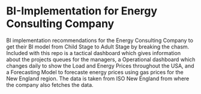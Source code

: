 # BI-Implementation for Energy Consulting Company
BI implementation recommendations for the Energy Consulting Company to get their BI model from Child Stage to Adult Stage by breaking the chasm. Included with this repo is a tactical dashboard which gives information about the projects queues for the managers, a Operational dashboard which changes daily to show the Load and Energy Prices throughout the USA, and a Forecasting Model to forecaste energy prices using gas prices for the New England region. The data is taken from ISO New England from where the company also fetches the data.
